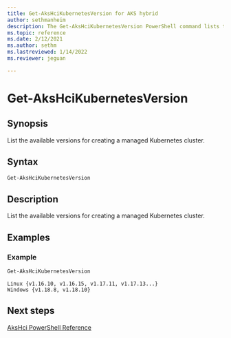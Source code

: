 ```yaml
---
title: Get-AksHciKubernetesVersion for AKS hybrid
author: sethmanheim
description: The Get-AksHciKubernetesVersion PowerShell command lists the available versions for creating a managed Kubernetes cluster.
ms.topic: reference
ms.date: 2/12/2021
ms.author: sethm 
ms.lastreviewed: 1/14/2022
ms.reviewer: jeguan

---
```


# Get-AksHciKubernetesVersion

## Synopsis
List the available versions for creating a managed Kubernetes cluster.

## Syntax

```powershell
Get-AksHciKubernetesVersion
```

## Description
List the available versions for creating a managed Kubernetes cluster.

## Examples

### Example 
```powershell
Get-AksHciKubernetesVersion
```

```Output
Linux {v1.16.10, v1.16.15, v1.17.11, v1.17.13...}
Windows {v1.18.8, v1.18.10}
```
## Next steps

[AksHci PowerShell Reference](index.md)